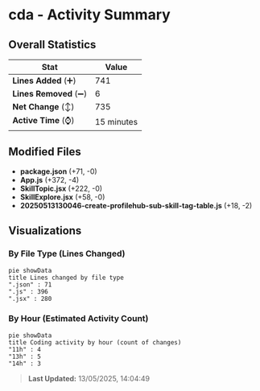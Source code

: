 # cda - Activity Summary 

## Overall Statistics

| Stat                   | Value                                                             |
| ---------------------- | ----------------------------------------------------------------- |
| **Lines Added** (➕)   | 741                                          |
| **Lines Removed** (➖) | 6                                        |
| **Net Change** (↕)    | 735                |
| **Active Time** (⌚)   | 15 minutes |


## Modified Files
- **package.json** (+71, -0)
- **App.js** (+372, -4)
- **SkillTopic.jsx** (+222, -0)
- **SkillExplore.jsx** (+58, -0)
- **20250513130046-create-profilehub-sub-skill-tag-table.js** (+18, -2)

## Visualizations

### By File Type (Lines Changed)

```mermaid
pie showData
title Lines changed by file type
".json" : 71
".js" : 396
".jsx" : 280
```

### By Hour (Estimated Activity Count)

```mermaid
pie showData
title Coding activity by hour (count of changes)
"11h" : 4
"13h" : 5
"14h" : 3
```


> **Last Updated:** 13/05/2025, 14:04:49